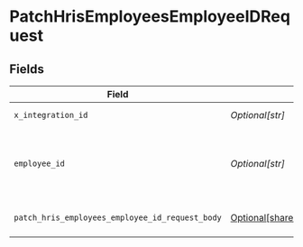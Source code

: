 # PatchHrisEmployeesEmployeeIDRequest


## Fields

| Field                                                                                                                                                          | Type                                                                                                                                                           | Required                                                                                                                                                       | Description                                                                                                                                                    |
| -------------------------------------------------------------------------------------------------------------------------------------------------------------- | -------------------------------------------------------------------------------------------------------------------------------------------------------------- | -------------------------------------------------------------------------------------------------------------------------------------------------------------- | -------------------------------------------------------------------------------------------------------------------------------------------------------------- |
| `x_integration_id`                                                                                                                                             | *Optional[str]*                                                                                                                                                | :heavy_check_mark:                                                                                                                                             | ID of the integration you want to interact with.                                                                                                               |
| `employee_id`                                                                                                                                                  | *Optional[str]*                                                                                                                                                | :heavy_check_mark:                                                                                                                                             | ID of the employee that should be updated. You can use their Kombo `id` or their ID in the remote system by prefixing it with `remote:` (e.g., `remote:12312`) |
| `patch_hris_employees_employee_id_request_body`                                                                                                                | [Optional[shared.PatchHrisEmployeesEmployeeIDRequestBody]](undefined/models/shared/patchhrisemployeesemployeeidrequestbody.md)                                 | :heavy_minus_sign:                                                                                                                                             | PATCH /hris/employees/:employee_id request body                                                                                                                |